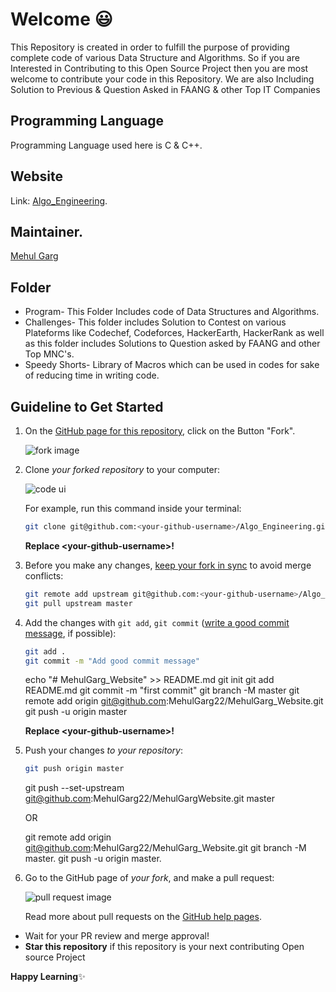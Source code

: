 # Welcome 😃

This Repository is created in order to fulfill the purpose of providing complete code of various Data Structure and Algorithms. So if you are Interested in Contributing to this Open Source Project then you are most welcome to contribute your code in this Repository.
We are also Including Solution to Previous & Question Asked in FAANG & other Top IT Companies

## Programming Language

Programming Language used here is C & C++.

## Website

Link: [Algo_Engineering](https://mehulgarg22.github.io/Algo_Engineering/).

## Maintainer.
<a href="https://www.mehulgarg.me/"> Mehul Garg</a>

## Folder
* Program- This Folder Includes code of Data Structures and Algorithms.
* Challenges- This folder includes Solution to Contest on various Plateforms like Codechef, Codeforces, HackerEarth, HackerRank as well as this folder includes Solutions to Question asked by FAANG and other Top MNC's.
* Speedy Shorts- Library of Macros which can be used in codes for sake of reducing time in writing code.

## Guideline to Get Started
1. On the [GitHub page for this repository](https://github.com/zero-to-mastery/start-here-guidelines), click on the Button "Fork".

   ![fork image](https://help.github.com/assets/images/help/repository/fork_button.jpg)

2. Clone _your forked repository_ to your computer:

   ![code ui](https://docs.github.com/assets/images/help/repository/code-button.png)

    For example, run this command inside your terminal:

    ```bash
    git clone git@github.com:<your-github-username>/Algo_Engineering.git
    ```

    **Replace \<your-github-username\>!**
3. Before you make any changes, [keep your fork in sync](https://www.freecodecamp.org/news/how-to-sync-your-fork-with-the-original-git-repository/) to avoid merge conflicts:

    ```bash
    git remote add upstream git@github.com:<your-github-username>/Algo_Engineering.git
    git pull upstream master
    ```
6. Add the changes with `git add`, `git commit` ([write a good commit message](https://chris.beams.io/posts/git-commit/), if possible):

    ```bash
    git add .
    git commit -m "Add good commit message"
    ```
    echo "# MehulGarg_Website" >> README.md
    git init
    git add README.md
    git commit -m "first commit"
    git branch -M master
    git remote add origin git@github.com:MehulGarg22/MehulGarg_Website.git
    git push -u origin master

    **Replace \<your-github-username\>!**

7. Push your changes _to your repository_:

    ```bash
    git push origin master
    ```
    git push --set-upstream git@github.com:MehulGarg22/MehulGargWebsite.git master

    OR

    git remote add origin git@github.com:MehulGarg22/MehulGarg_Website.git
    git branch -M master.
    git push -u origin master.

8. Go to the GitHub page of _your fork_, and make a pull request:

    ![pull request image](https://help.github.com/assets/images/help/pull_requests/choose-base-and-compare-branches.png)

    Read more about pull requests on the [GitHub help pages](https://help.github.com/en/github/collaborating-with-issues-and-pull-requests/creating-a-pull-request).
    
* Wait for your PR review and merge approval!
* __Star this repository__ if this repository is your next contributing Open source Project 

__Happy Learning__✨
